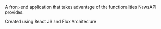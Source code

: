 A front-end application that takes advantage of the functionalities NewsAPI provides.

Created using React JS and Flux Architecture
